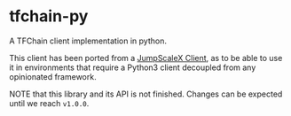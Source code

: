 # tfchain-py

A TFChain client implementation in python.

This client has been ported from a [JumpScaleX Client](http://github.com/threefoldtech/jumpscaleX),
as to be able to use it in environments that require a Python3 client decoupled from any opinionated framework.

NOTE that this library and its API is not finished. Changes can be expected until we reach `v1.0.0`.
